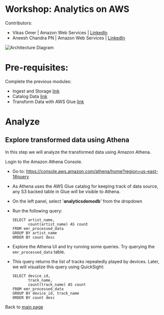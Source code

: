 # Workshop: Analytics on AWS

Contributors:

* Vikas Omer | Amazon Web Services | [LinkedIn](https://www.linkedin.com/in/vikas-omer/)
* Aneesh Chandra PN | Amazon Web Services | [LinkedIn](https://www.linkedin.com/in/aneesh-chandra-pn/)

![Architecture Diagram](../img/analyze.png)

# Pre-requisites:
Complete the previous modules:  
* Ingest and Storage [link](../modules/ingest.md)
* Catalog Data [link](../modules/catalog.md)
* Transform Data with AWS Glue [link](../modules/transform_glue.md)


# Analyze 

## Explore transformed data using Athena

In this step we will analyze the transformed data using Amazon Athena. 

Login to the Amazon Athena Console.

* Go to: https://console.aws.amazon.com/athena/home?region=us-east-1#query
* As Athena uses the AWS Glue catalog for keeping track of data source, any S3 backed table in Glue will be visible to Athena.
* On the left panel, select '**analyticsdemodb**' from the dropdown
* Run the following query: 
    ```
    SELECT artist_name,
           count(artist_name) AS count
    FROM emr_processed_data
    GROUP BY artist_name
    ORDER BY count desc
    ```

* Explore the Athena UI and try running some queries. Try querying the `emr_processed_data` table.
* This query returns the list of tracks repeatedly played by devices. Later, we will visualize this query using QuickSight:
    ````
    SELECT device_id,
           track_name,
           count(track_name) AS count
    FROM emr_processed_data
    GROUP BY device_id, track_name
    ORDER BY count desc
    ````

Back to [main page](../readme.md)
